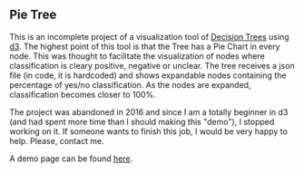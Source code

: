 ## Pie Tree

This is an incomplete project of a visualization tool of [Decision Trees](https://en.wikipedia.org/wiki/Decision_tree "Decision Tree - Wikipedia") using [d3](https://d3js.org/ "d3's Homepage"). The highest point of this tool is that the Tree has a Pie Chart in every node. This was thought to facilitate the visualization of nodes where classification is cleary positive, negative or unclear. The tree receives a json file (in code, it is hardcoded) and shows expandable nodes containing the percentage of yes/no classification. As the nodes are expanded, classification becomes closer to 100%.

The project was abandoned in 2016 and since I am a totally beginner in d3 (and had spent more time than I should making this "demo"), I stopped working on it. If someone wants to finish this job, I would be very happy to help. Please, contact me.

A demo page can be found [here](https://http://paulobruno.github.io/PieTree/ClassificationTree).

